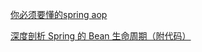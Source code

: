 [你必须要懂的spring aop](https://mp.weixin.qq.com/s/Fcmuou5up15IcYDGwbB5Cg)

[深度剖析 Spring 的 Bean 生命周期（附代码）](https://mp.weixin.qq.com/s/rmzISaVlc8A26ZVX4eyA8Q)